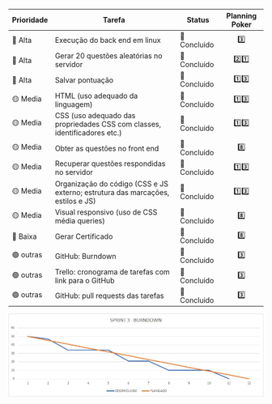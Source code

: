 |     Prioridade               |    Tarefa          |  Status          | Planning Poker |
|------------------------------|--------------------|------------------|:----------------:|
|      🔴 Alta   | Execução do back end em linux  |  💚 Concluido| 3️⃣ |
|      🔴 Alta      |   Gerar 20 questões aleatórias no servidor  |  💚 Concluido  |2️⃣1️⃣|
|      🔴 Alta      | Salvar pontuação  |  💚 Concluido | 1️⃣3️⃣  |
|      🟡  Media    |   HTML (uso adequado da linguagem) |  💚 Concluido  | 1️⃣3️⃣ |
|      🟡  Media     |   CSS  (uso adequado das propriedades CSS com classes, identificadores etc.)  |  💚 Concluido | 1️⃣3️⃣ |
|      🟡  Media     |   Obter as questões no front end |  💚 Concluido  |  8️⃣|
|      🟡  Media    |Recuperar questões respondidas no servidor|  💚 Concluido | 1️⃣3️⃣ |
|      🟡  Media    | Organização do código (CSS e JS externo; estrutura das marcações, estilos e JS) |  💚 Concluido  | 1️⃣3️⃣ |
|      🟡  Media    | Visual responsivo (uso de CSS média queries) |  💚 Concluido|  8️⃣|
|      🔵 Baixa       | Gerar Certificado |  💚 Concluido  |   8️⃣|
|      🟢 outras    |   GitHub: Burndown |  💚 Concluido |  3️⃣|
|      🟢 outras     | Trello: cronograma de tarefas com link para o GitHub |    💚 Concluido  | 3️⃣ |
|      🟢 outras  | GitHub: pull requests das tarefas |  💚 Concluido  |  3️⃣|

<div>
  <img src=https://github.com/frevisto/hardstop/blob/main/miscelaneo/brundown.jpeg>
</div>
